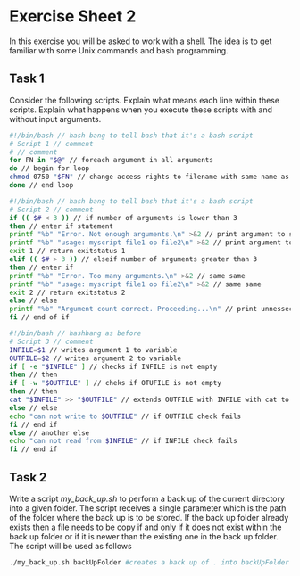 # Exercise Sheet 2

In this exercise you will be asked to work with a shell. The idea is to get familiar with some Unix commands and bash programming.

## Task 1

Consider the following scripts. Explain what means each line within these scripts. Explain what happens when you execute these scripts with and without input arguments. 

```bash
#!/bin/bash // hash bang to tell bash that it's a bash script
# Script 1 // comment
# // comment
for FN in "$@" // foreach argument in all arguments
do // begin for loop
chmod 0750 "$FN" // change access rights to filename with same name as argument
done // end loop
```

```bash
#!/bin/bash // hash bang to tell bash that it's a bash script
# Script 2 // comment
if (( $# < 3 )) // if number of arguments is lower than 3
then // enter if statement
printf "%b" "Error. Not enough arguments.\n" >&2 // print argument to stderr
printf "%b" "usage: myscript file1 op file2\n" >&2 // print argument to stderr
exit 1 // return exitstatus 1
elif (( $# > 3 )) // elseif number of arguments greater than 3
then // enter if
printf "%b" "Error. Too many arguments.\n" >&2 // same same
printf "%b" "usage: myscript file1 op file2\n" >&2 // same same
exit 2 // return exitstatus 2
else // else
printf "%b" "Argument count correct. Proceeding...\n" // print unnessecary comment on success
fi // end of if
```

```bash
#!/bin/bash // hashbang as before
# Script 3 // comment
INFILE=$1 // writes argument 1 to variable
OUTFILE=$2 // writes argument 2 to variable
if [ -e "$INFILE" ] // checks if INFILE is not empty
then // then
if [ -w "$OUTFILE" ] // cheks if OTUFILE is not empty
then // then
cat "$INFILE" >> "$OUTFILE" // extends OUTFILE with INFILE with cat to end of file
else // else
echo "can not write to $OUTFILE" // if OUTFILE check fails
fi // end if
else // another else
echo "can not read from $INFILE" // if INFILE check fails
fi // end if

```

## Task 2
Write a script *my_back_up.sh* to perform a back up of the current directory into a given folder. The script receives a single parameter which is the path of the folder where the back up is to be stored. If the back up folder already exists then a file needs to be copy if and only if it does not exist within the back up folder or if it is newer than the existing one in the back up folder. The script will be used as follows

```bash
./my_back_up.sh backUpFolder #creates a back up of . into backUpFolder
```
